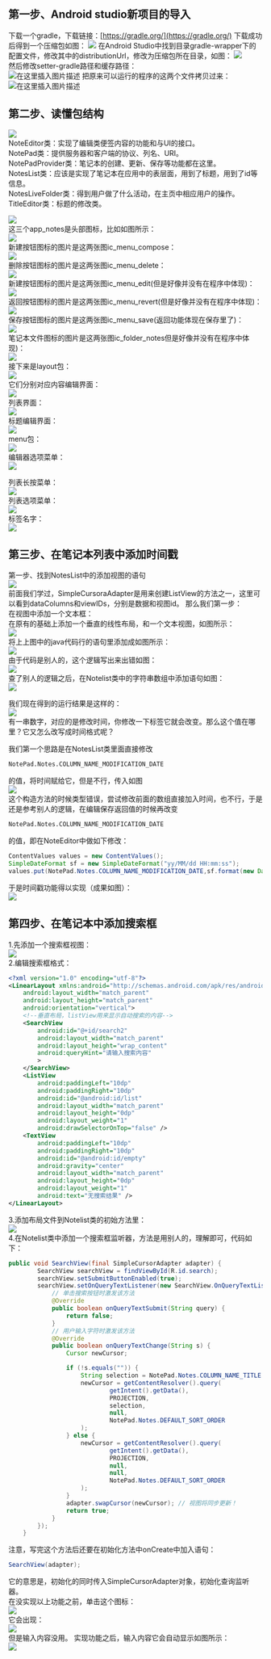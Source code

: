 ## 第一步、Android studio新项目的导入
下载一个gradle，下载链接：[https://gradle.org/](https://gradle.org/)
下载成功后得到一个压缩包如图：
![](https://img-blog.csdnimg.cn/20201006140954834.png#pic_center)
在Android Studio中找到目录gradle-wrapper下的配置文件，修改其中的distributionUrl，修改为压缩包所在目录，如图：
![](https://img-blog.csdnimg.cn/20201006141227272.png?x-oss-process=image/watermark,type_ZmFuZ3poZW5naGVpdGk,shadow_10,text_aHR0cHM6Ly9ibG9nLmNzZG4ubmV0L0ltcGVybWFuZW50,size_16,color_FFFFFF,t_70#pic_center)  
然后修改setter-gradle路径和缓存路径：  
![在这里插入图片描述](https://img-blog.csdnimg.cn/2020112023045251.png?x-oss-process=image/watermark,type_ZmFuZ3poZW5naGVpdGk,shadow_10,text_aHR0cHM6Ly9ibG9nLmNzZG4ubmV0L0ltcGVybWFuZW50,size_16,color_FFFFFF,t_70#pic_center)
把原来可以运行的程序的这两个文件拷贝过来：  
![在这里插入图片描述](https://img-blog.csdnimg.cn/20201120230354812.png#pic_center)  
  
  
## 第二步、读懂包结构  
![](https://img-blog.csdnimg.cn/20201217130701699.png?x-oss-process=image/watermark,type_ZmFuZ3poZW5naGVpdGk,shadow_10,text_aHR0cHM6Ly9ibG9nLmNzZG4ubmV0L0ltcGVybWFuZW50,size_16,color_FFFFFF,t_70)  
NoteEditor类：实现了编辑类便签内容的功能和与UI的接口。  
NotePad类：提供服务器和客户端的协议、列名、URI。  
NotePadProvider类：笔记本的创建、更新、保存等功能都在这里。  
NotesList类：应该是实现了笔记本在应用中的表层面，用到了标题，用到了id等信息。  
NotesLiveFolder类：得到用户做了什么活动，在主页中相应用户的操作。  
TitleEditor类：标题的修改类。

![](https://img-blog.csdnimg.cn/20201217133129463.png)  
这三个app_notes是头部图标，比如如图所示：  
![](https://img-blog.csdnimg.cn/2020121713323688.png)  
新建按钮图标的图片是这两张图ic_menu_compose：  
![](https://img-blog.csdnimg.cn/20201217133326482.png)   
删除按钮图标的图片是这两张图ic_menu_delete：  
![](https://img-blog.csdnimg.cn/20201217133445720.png)  
新建按钮图标的图片是这两张图ic_menu_edit(但是好像并没有在程序中体现)：  
![](https://img-blog.csdnimg.cn/20201217133653819.png)  
返回按钮图标的图片是这两张图ic_menu_revert(但是好像并没有在程序中体现)：  
![](https://img-blog.csdnimg.cn/20201217133751224.png)  
保存按钮图标的图片是这两张图ic_menu_save(返回功能体现在保存里了)：  
![](https://img-blog.csdnimg.cn/20201217133903403.png)  
笔记本文件图标的图片是这两张图ic_folder_notes但是好像并没有在程序中体现)：  
![](https://img-blog.csdnimg.cn/20201217134057481.png)  
接下来是layout包：    
![](https://img-blog.csdnimg.cn/2020121713442956.png)  
它们分别对应内容编辑界面：   
![](https://img-blog.csdnimg.cn/20201217134505441.png?x-oss-process=image/watermark,type_ZmFuZ3poZW5naGVpdGk,shadow_10,text_aHR0cHM6Ly9ibG9nLmNzZG4ubmV0L0ltcGVybWFuZW50,size_16,color_FFFFFF,t_70)  
列表界面：  
![](https://img-blog.csdnimg.cn/20201217134603608.png?x-oss-process=image/watermark,type_ZmFuZ3poZW5naGVpdGk,shadow_10,text_aHR0cHM6Ly9ibG9nLmNzZG4ubmV0L0ltcGVybWFuZW50,size_16,color_FFFFFF,t_70)  
标题编辑界面：  
![](https://img-blog.csdnimg.cn/20201217134645582.png?x-oss-process=image/watermark,type_ZmFuZ3poZW5naGVpdGk,shadow_10,text_aHR0cHM6Ly9ibG9nLmNzZG4ubmV0L0ltcGVybWFuZW50,size_16,color_FFFFFF,t_70)  
menu包：  
![](https://img-blog.csdnimg.cn/20201217135006640.png)  
编辑器选项菜单：  
![](https://img-blog.csdnimg.cn/20201217135139491.png)

列表长按菜单：  
![](https://img-blog.csdnimg.cn/20201217135154750.png)  
列表选项菜单：  
![](https://img-blog.csdnimg.cn/20201217135221409.png)  
标签名字：  
![](https://img-blog.csdnimg.cn/20201217135301372.png)  
## 第三步、在笔记本列表中添加时间戳  
第一步、找到NotesList中的添加视图的语句  
![](https://img-blog.csdnimg.cn/20201217202905459.png?x-oss-process=image/watermark,type_ZmFuZ3poZW5naGVpdGk,shadow_10,text_aHR0cHM6Ly9ibG9nLmNzZG4ubmV0L0ltcGVybWFuZW50,size_16,color_FFFFFF,t_70)  
前面我们学过，SimpleCursoraAdapter是用来创建ListView的方法之一，这里可以看到dataColumns和viewIDs，分别是数据和视图id。
那么我们第一步：  
在视图中添加一个文本框：  
在原有的基础上添加一个垂直的线性布局，和一个文本视图，如图所示：  
![](https://img-blog.csdnimg.cn/20201217204856786.png?x-oss-process=image/watermark,type_ZmFuZ3poZW5naGVpdGk,shadow_10,text_aHR0cHM6Ly9ibG9nLmNzZG4ubmV0L0ltcGVybWFuZW50,size_16,color_FFFFFF,t_70)  
将上上图中的java代码行的语句里添加成如图所示：  
![](https://img-blog.csdnimg.cn/20201217225937913.png)  
由于代码是别人的，这个逻辑写出来出错如图：  
![](https://img-blog.csdnimg.cn/20201217230132416.png?x-oss-process=image/watermark,type_ZmFuZ3poZW5naGVpdGk,shadow_10,text_aHR0cHM6Ly9ibG9nLmNzZG4ubmV0L0ltcGVybWFuZW50,size_16,color_FFFFFF,t_70)  
查了别人的逻辑之后，在Notelist类中的字符串数组中添加语句如图：  
![](https://img-blog.csdnimg.cn/2020121723030579.png)
  


我们现在得到的运行结果是这样的：  
![](https://img-blog.csdnimg.cn/20201217205126334.png)  
有一串数字，对应的是修改时间，你修改一下标签它就会改变。那么这个值在哪里？它又怎么改写成时间格式呢？  

我们第一个思路是在NotesList类里面直接修改  

```xml
NotePad.Notes.COLUMN_NAME_MODIFICATION_DATE
```
的值，将时间赋给它，但是不行，传入如图  
![](https://img-blog.csdnimg.cn/20201217230531747.png?x-oss-process=image/watermark,type_ZmFuZ3poZW5naGVpdGk,shadow_10,text_aHR0cHM6Ly9ibG9nLmNzZG4ubmV0L0ltcGVybWFuZW50,size_16,color_FFFFFF,t_70)  
这个构造方法的时候类型错误，尝试修改前面的数组直接加入时间，也不行，于是还是参考别人的逻辑，在编辑保存返回值的时候再改变
```xml
NotePad.Notes.COLUMN_NAME_MODIFICATION_DATE
```
的值，即在NoteEditor中做如下修改：  

```java
ContentValues values = new ContentValues();
SimpleDateFormat sf = new SimpleDateFormat("yy/MM/dd HH:mm:ss");
values.put(NotePad.Notes.COLUMN_NAME_MODIFICATION_DATE,sf.format(new Date()));
```
于是时间戳功能得以实现（成果如图）：  
![](https://img-blog.csdnimg.cn/20201217231326377.png?x-oss-process=image/watermark,type_ZmFuZ3poZW5naGVpdGk,shadow_10,text_aHR0cHM6Ly9ibG9nLmNzZG4ubmV0L0ltcGVybWFuZW50,size_16,color_FFFFFF,t_70)  
## 第四步、在笔记本中添加搜索框  
1.先添加一个搜索框视图：  
![](https://img-blog.csdnimg.cn/20201217233545545.png)  
2.编辑搜索框格式：  

```xml
<?xml version="1.0" encoding="utf-8"?>
<LinearLayout xmlns:android="http://schemas.android.com/apk/res/android"
    android:layout_width="match_parent"
    android:layout_height="match_parent"
    android:orientation="vertical">
    <!--垂直布局，listView用来显示自动搜索的内容-->
    <SearchView
        android:id="@+id/search2"
        android:layout_width="match_parent"
        android:layout_height="wrap_content"
        android:queryHint="请输入搜索内容"
        >
    </SearchView>
    <ListView
        android:paddingLeft="10dp"
        android:paddingRight="10dp"
        android:id="@android:id/list"
        android:layout_width="match_parent"
        android:layout_height="0dp"
        android:layout_weight="1"
        android:drawSelectorOnTop="false" />
    <TextView
        android:paddingLeft="10dp"
        android:paddingRight="10dp"
        android:id="@android:id/empty"
        android:gravity="center"
        android:layout_width="match_parent"
        android:layout_height="0dp"
        android:layout_weight="1"
        android:text="无搜索结果" />
</LinearLayout>

```
3.添加布局文件到Notelist类的初始方法里：  
![](https://img-blog.csdnimg.cn/2020121723423930.png?x-oss-process=image/watermark,type_ZmFuZ3poZW5naGVpdGk,shadow_10,text_aHR0cHM6Ly9ibG9nLmNzZG4ubmV0L0ltcGVybWFuZW50,size_16,color_FFFFFF,t_70)    
4.在Notelist类中添加一个搜索框监听器，方法是用别人的，理解即可，代码如下：  

```java
public void SearchView(final SimpleCursorAdapter adapter) {
        SearchView searchView = findViewById(R.id.search);
        searchView.setSubmitButtonEnabled(true);
        searchView.setOnQueryTextListener(new SearchView.OnQueryTextListener() {
            // 单击搜索按钮时激发该方法
            @Override
            public boolean onQueryTextSubmit(String query) {
                return false;
            }
            // 用户输入字符时激发该方法
            @Override
            public boolean onQueryTextChange(String s) {
                Cursor newCursor;

                if (!s.equals("")) {
                    String selection = NotePad.Notes.COLUMN_NAME_TITLE + " GLOB '*" + s + "*'";
                    newCursor = getContentResolver().query(
                            getIntent().getData(),
                            PROJECTION,
                            selection,
                            null,
                            NotePad.Notes.DEFAULT_SORT_ORDER
                    );
                } else {
                    newCursor = getContentResolver().query(
                            getIntent().getData(),
                            PROJECTION,
                            null,
                            null,
                            NotePad.Notes.DEFAULT_SORT_ORDER
                    );
                }
                adapter.swapCursor(newCursor); // 视图将同步更新！
                return true;
            }
        });
    }
```
注意，写完这个方法后还要在初始化方法中onCreate中加入语句：  

```java
SearchView(adapter);
```
它的意思是，初始化的同时传入SimpleCursorAdapter对象，初始化查询监听器。  
在没实现以上功能之前，单击这个图标：  
![](https://img-blog.csdnimg.cn/20201218010659216.png)  
它会出现：  
![](https://img-blog.csdnimg.cn/2020121801072159.png)  
但是输入内容没用。
实现功能之后，输入内容它会自动显示如图所示：  
![](https://img-blog.csdnimg.cn/20201218010811607.png?x-oss-process=image/watermark,type_ZmFuZ3poZW5naGVpdGk,shadow_10,text_aHR0cHM6Ly9ibG9nLmNzZG4ubmV0L0ltcGVybWFuZW50,size_16,color_FFFFFF,t_70)  




  

  












  














